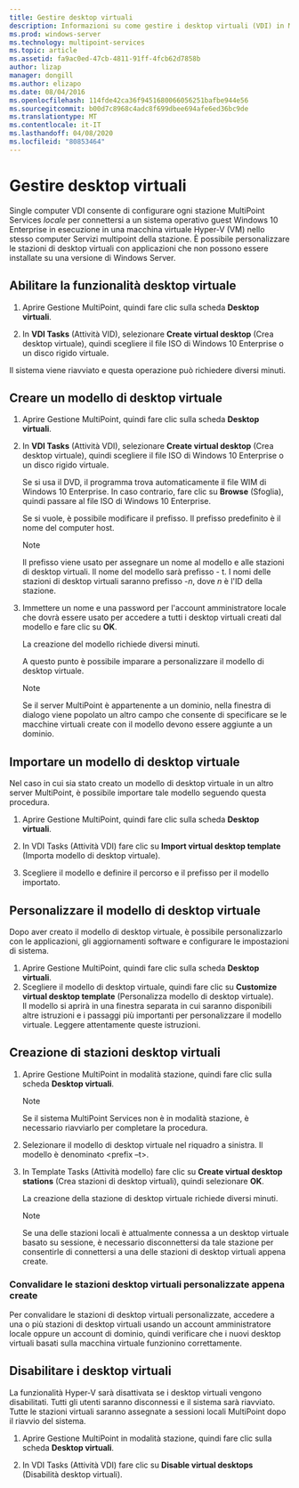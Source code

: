 ```yaml
---
title: Gestire desktop virtuali
description: Informazioni su come gestire i desktop virtuali (VDI) in MultiPoint Services
ms.prod: windows-server
ms.technology: multipoint-services
ms.topic: article
ms.assetid: fa9ac0ed-47cb-4811-91ff-4fcb62d7858b
author: lizap
manager: dongill
ms.author: elizapo
ms.date: 08/04/2016
ms.openlocfilehash: 114fde42ca36f9451680066056251bafbe944e56
ms.sourcegitcommit: b00d7c8968c4adc8f699dbee694afe6ed36bc9de
ms.translationtype: MT
ms.contentlocale: it-IT
ms.lasthandoff: 04/08/2020
ms.locfileid: "80853464"
---
```

# <a name="manage-virtual-desktops"></a>Gestire desktop virtuali
Single computer VDI consente di configurare ogni stazione MultiPoint Services *locale* per connettersi a un sistema operativo guest Windows 10 Enterprise in esecuzione in una macchina virtuale Hyper-V (VM) nello stesso computer Servizi multipoint della stazione. È possibile personalizzare le stazioni di desktop virtuali con applicazioni che non possono essere installate su una versione di Windows Server.  
  
## <a name="enable-the-virtual-desktop-feature"></a>Abilitare la funzionalità desktop virtuale  
  
1.  Aprire Gestione MultiPoint, quindi fare clic sulla scheda **Desktop virtuali**.  
  
2.  In **VDI Tasks** (Attività VID), selezionare **Create virtual desktop** (Crea desktop virtuale), quindi scegliere il file ISO di Windows 10 Enterprise o un disco rigido virtuale.  
  
Il sistema viene riavviato e questa operazione può richiedere diversi minuti.  
  
## <a name="create-a-virtual-desktop-template"></a>Creare un modello di desktop virtuale  
  
1.  Aprire Gestione MultiPoint, quindi fare clic sulla scheda **Desktop virtuali**.  
  
2.  In **VDI Tasks** (Attività VDI), selezionare **Create virtual desktop** (Crea desktop virtuale), quindi scegliere il file ISO di Windows 10 Enterprise o un disco rigido virtuale.  
  
    Se si usa il DVD, il programma trova automaticamente il file WIM di Windows 10 Enterprise. In caso contrario, fare clic su **Browse** (Sfoglia), quindi passare al file ISO di Windows 10 Enterprise.  
  
    Se si vuole, è possibile modificare il prefisso. Il prefisso predefinito è il nome del computer host.  
  
    > [!NOTE]  
    > Il prefisso viene usato per assegnare un nome al modello e alle stazioni di desktop virtuali. Il nome del modello sarà prefisso \- t. I nomi delle stazioni di desktop virtuali saranno prefisso \-*n*, dove *n* è l'ID della stazione.  
  
4.  Immettere un nome e una password per l'account amministratore locale che dovrà essere usato per accedere a tutti i desktop virtuali creati dal modello e fare clic su **OK**.  
  
    La creazione del modello richiede diversi minuti.  
      
    A questo punto è possibile imparare a personalizzare il modello di desktop virtuale.  
      
    > [!NOTE]  
    > Se il server MultiPoint è appartenente a un dominio, nella finestra di dialogo viene popolato un altro campo che consente di specificare se le macchine virtuali create con il modello devono essere aggiunte a un dominio.   
  
## <a name="import-a-virtual-desktop-template"></a>Importare un modello di desktop virtuale  
Nel caso in cui sia stato creato un modello di desktop virtuale in un altro server MultiPoint, è possibile importare tale modello seguendo questa procedura.  

1.    Aprire Gestione MultiPoint, quindi fare clic sulla scheda **Desktop virtuali**.  
  
2.    In VDI Tasks (Attività VDI) fare clic su **Import virtual desktop template** (Importa modello di desktop virtuale).  
  
3.    Scegliere il modello e definire il percorso e il prefisso per il modello importato.  
  
## <a name="customize-the-virtual-desktop-template"></a>Personalizzare il modello di desktop virtuale  
Dopo aver creato il modello di desktop virtuale, è possibile personalizzarlo con le applicazioni, gli aggiornamenti software e configurare le impostazioni di sistema.   

1. Aprire Gestione MultiPoint, quindi fare clic sulla scheda **Desktop virtuali**.  
2. Scegliere il modello di desktop virtuale, quindi fare clic su **Customize virtual desktop template** (Personalizza modello di desktop virtuale).  
Il modello si aprirà in una finestra separata in cui saranno disponibili altre istruzioni e i passaggi più importanti per personalizzare il modello virtuale. Leggere attentamente queste istruzioni.  
  
## <a name="create-virtual-desktop-stations"></a>Creazione di stazioni desktop virtuali  
  
1.  Aprire Gestione MultiPoint in modalità stazione, quindi fare clic sulla scheda **Desktop virtuali**.  
  
    > [!NOTE]  
    > Se il sistema MultiPoint Services non è in modalità stazione, è necessario riavviarlo per completare la procedura.  
  
2.  Selezionare il modello di desktop virtuale nel riquadro a sinistra. Il modello è denominato <prefix –t>.  
  
3.  In Template Tasks (Attività modello) fare clic su **Create virtual desktop stations** (Crea stazioni di desktop virtuali), quindi selezionare **OK**.  
  
    La creazione della stazione di desktop virtuale richiede diversi minuti.  
  
    > [!NOTE]  
    > Se una delle stazioni locali è attualmente connessa a un desktop virtuale basato su sessione, è necessario disconnettersi da tale stazione per consentirle di connettersi a una delle stazioni di desktop virtuali appena create.  
  
### <a name="validate-the-newly-created-customized-virtual-station-desktops"></a>Convalidare le stazioni desktop virtuali personalizzate appena create  
  
Per convalidare le stazioni di desktop virtuali personalizzate, accedere a una o più stazioni di desktop virtuali usando un account amministratore locale oppure un account di dominio, quindi verificare che i nuovi desktop virtuali basati sulla macchina virtuale funzionino correttamente.  
  
## <a name="disable-virtual-desktops"></a>Disabilitare i desktop virtuali  
  
La funzionalità Hyper-V sarà disattivata se i desktop virtuali vengono disabilitati. Tutti gli utenti saranno disconnessi e il sistema sarà riavviato. Tutte le stazioni virtuali saranno assegnate a sessioni locali MultiPoint dopo il riavvio del sistema.  

1. Aprire Gestione MultiPoint in modalità stazione, quindi fare clic sulla scheda **Desktop virtuali**.  
  
2. In VDI Tasks (Attività VDI) fare clic su **Disable virtual desktops** (Disabilità desktop virtuali). 
